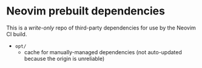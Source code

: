 Neovim prebuilt dependencies
============================

This is a *write-only* repo of third-party dependencies for use by the Neovim
CI build.

- `opt/`
    - cache for manually-managed dependencies (not auto-updated because the origin is unreliable)

